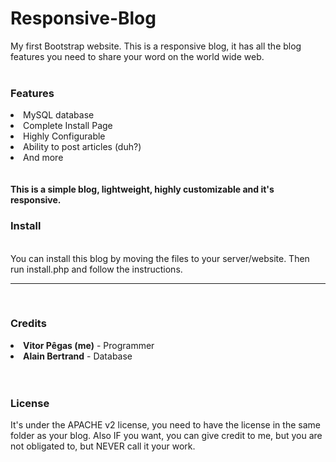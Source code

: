 Responsive-Blog
===============

My first Bootstrap website. This is a responsive blog, it has all the blog features you need to share your word on the world wide web.
<br>
<br>
<h3>Features</h3>
<li>MySQL database</li>
<li>Complete Install Page</li>
<li>Highly Configurable</li>
<li>Ability to post articles (duh?)</li>
<li>And more</li>
<br>
<br>
<b>This is a simple blog, lightweight, highly customizable and it's responsive.</b>
<br>
<h3>Install</h3>
<br>
You can install this blog by moving the files to your server/website. Then run install.php and follow the instructions.
<hr>
<br>
<h3>Credits</h3>
<li><b>Vitor Pêgas (me)</b> - Programmer</li>
<li><b>Alain Bertrand</b> - Database</li>
<br><br>
<h3>License</h3>
<p>It's under the APACHE v2 license, you need to have the license in the same folder as your blog. Also IF you want, you can give credit to me, but you are not obligated to, but NEVER call it your work.</p>
